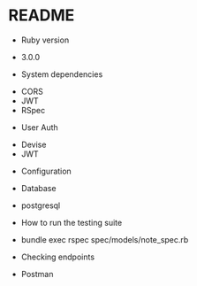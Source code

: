 # README

* Ruby version
- 3.0.0

* System dependencies
- CORS
- JWT
- RSpec

* User Auth
- Devise
- JWT

* Configuration

* Database
- postgresql

* How to run the testing suite
- bundle exec rspec spec/models/note_spec.rb

* Checking endpoints
- Postman